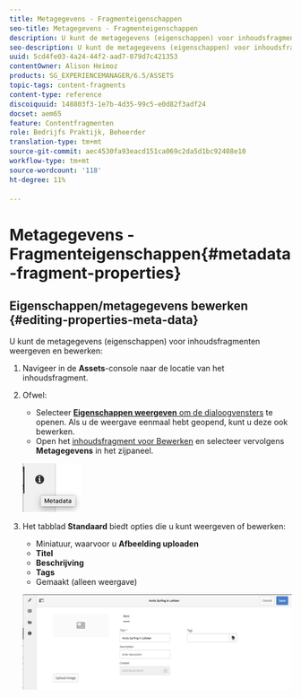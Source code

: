 ```yaml
---
title: Metagegevens - Fragmenteigenschappen
seo-title: Metagegevens - Fragmenteigenschappen
description: U kunt de metagegevens (eigenschappen) voor inhoudsfragmenten weergeven en bewerken.
seo-description: U kunt de metagegevens (eigenschappen) voor inhoudsfragmenten weergeven en bewerken.
uuid: 5cd4fe03-4a24-44f2-aad7-079d7c421353
contentOwner: Alison Heimoz
products: SG_EXPERIENCEMANAGER/6.5/ASSETS
topic-tags: content-fragments
content-type: reference
discoiquuid: 148803f3-1e7b-4d35-99c5-e0d82f3adf24
docset: aem65
feature: Contentfragmenten
role: Bedrijfs Praktijk, Beheerder
translation-type: tm+mt
source-git-commit: aec4530fa93eacd151ca069c2da5d1bc92408e10
workflow-type: tm+mt
source-wordcount: '118'
ht-degree: 11%

---
```



# Metagegevens - Fragmenteigenschappen{#metadata-fragment-properties}

## Eigenschappen/metagegevens bewerken {#editing-properties-meta-data}

U kunt de metagegevens (eigenschappen) voor inhoudsfragmenten weergeven en bewerken:

1. Navigeer in de **Assets**-console naar de locatie van het inhoudsfragment.
1. Ofwel:

   * Selecteer [**Eigenschappen weergeven** om de dialoogvensters](/help/assets/manage-assets.md#editing-properties) te openen. Als u de weergave eenmaal hebt geopend, kunt u deze ook bewerken.
   * Open het [inhoudsfragment voor Bewerken](/help/assets/content-fragments/content-fragments-managing.md#opening-the-fragment-editor) en selecteer vervolgens **Metagegevens** in het zijpaneel.

   ![cfm-6420-06](assets/cfm-6420-06.png)

1. Het tabblad **Standaard** biedt opties die u kunt weergeven of bewerken:

   * Miniatuur, waarvoor u **Afbeelding uploaden**
   * **Titel**
   * **Beschrijving**
   * **Tags**
   * Gemaakt (alleen weergave)

   ![cfm-6420-07](assets/cfm-6420-07.png)

